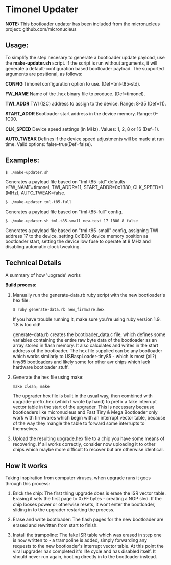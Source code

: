 Timonel Updater
===============

__NOTE:__ This bootloader updater has been included from the micronucleus project: github.com/micronucleus

Usage:
------
To simplify the step necesary to generate a bootloader update payload, use the __make-updater.sh__ script. If the script is run without arguments, it will generate a default-configuration based bootloader payload. The supported arguments are positional, as follows:

__CONFIG__      Timonel configuration option to use. (Def=tml-t85-std).

__FW_NAME__     Name of the .hex binary file to produce. (Def=timonel).

__TWI_ADDR__    TWI (I2C) address to assign to the device. Range: 8-35 (Def=11).

__START_ADDR__  Bootloader start address in the device memory. Range: 0-1C00.

__CLK_SPEED__   Device speed settings (in MHz). Values: 1, 2, 8 or 16 (Def=1).

__AUTO_TWEAK__  Defines if the device speed adjustments will be made at run time. Valid options: false-true(Def=false).

Examples:
---------

```$ ./make-updater.sh```
  
Generates a payload file based on "tml-t85-std" defaults->FW_NAME=timonel, TWI_ADDR=11, START_ADDR=0x1B80, CLK_SPEED=1 (MHz), AUTO_TWEAK=false.

```$ ./make-updater tml-t85-full```
  
Generates a payload file based on "tml-t85-full" config.

```$ ./make-updater.sh tml-t85-small new-test 17 1B00 8 false```

Generates a payload file based on \"tml-t85-small\" config, assigning TWI address 17 to the device,
setting 0x1B00 device memory position as bootloader start, setting the device low fuse to operate at 8 MHz and disabling automatic clock tweaking.

Technical Details
-----------------
A summary of how 'upgrade' works

__Build process:__

1) Manually run the generate-data.rb ruby script with the new bootloader's hex file:
   
   ```$ ruby generate-data.rb new_firmware.hex```
   
   If you have trouble running it, make sure you're using ruby version 1.9. 1.8 is too old!
   
   generate-data.rb creates the bootloader_data.c file, which defines some variables containing
   the entire raw byte data of the bootloader as an array stored in flash memory. It also
   calculates and writes in the start address of the bootloader. The hex file supplied can be any
   bootloader which works similarly to USBaspLoader-tiny85 - which is most (all?) tiny85 bootloaders
   and likely some for other avr chips which lack hardware bootloader stuff.
   
2) Generate the hex file using make:
   
   ```make clean; make```
   
   The upgrader hex file is built in the usual way, then combined with upgrade-prefix.hex (which
   I wrote by hand) to prefix a fake interrupt vector table in the start of the upgrader. This is
   necessary because bootloaders like micronucleus and Fast Tiny & Mega Bootloader only work with
   firmwares which begin with an interrupt vector table, because of the way they mangle the table
   to forward some interrupts to themselves.
   
3) Upload the resulting upgrade.hex file to a chip you have some means of recovering. If all works
   correctly, consider now uploading it to other chips which maybe more difficult to recover but are
   otherwise identical.

How it works
------------

Taking inspiration from computer viruses, when upgrade runs it goes through this process:

1) Brick the chip:
   The first thing upgrade does is erase the ISR vector table. Erasing it sets the first page to
   0xFF bytes - creating a NOP sled. If the chip looses power or otherwise resets, it wont enter
   the bootloader, sliding in to the upgrader restarting the process.

2) Erase and write bootloader:
   The flash pages for the new bootloader are erased and rewritten from start to finish.
   
3) Install the trampoline:
   The fake ISR table which was erased in step one is now written to - a trampoline is added, simply
   forwarding any requests to the new bootloader's interrupt vector table. At this point the viral
   upgrader has completed it's life cycle and has disabled itself. It should never run again, booting
   directly in to the bootloader instead.


